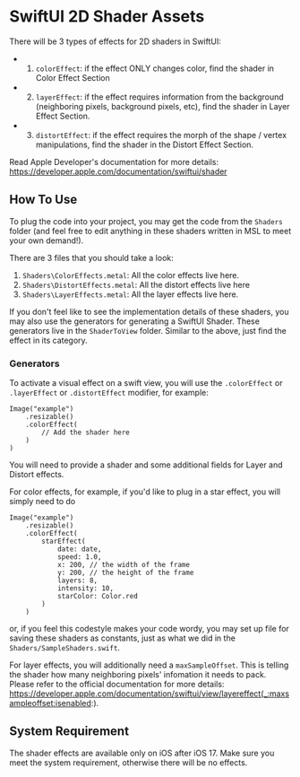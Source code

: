 # SwiftUI 2D Shader Assets 

There will be 3 types of effects for 2D shaders in SwiftUI:
- 1. `colorEffect`: if the effect ONLY changes color, find the shader in Color Effect Section
- 2. `layerEffect`: if the effect requires information from the background (neighboring pixels, background pixels, etc), find the shader in Layer Effect Section.
- 3. `distortEffect`: if the effect requires the morph of the shape / vertex manipulations, find the shader in the Distort Effect Section.

Read Apple Developer's documentation for more details: https://developer.apple.com/documentation/swiftui/shader

## How To Use
To plug the code into your project, you may get the code from the `Shaders` folder (and feel free to edit anything in these shaders written in MSL to meet your own demand!).

There are 3 files that you should take a look:
1. `Shaders\ColorEffects.metal`: All the color effects live here.
2. `Shaders\DistortEffects.metal`: All the distort effects live here
3. `Shaders\LayerEffects.metal`: All the layer effects live here.

If you don't feel like to see the implementation details of these shaders, you may also use the generators for generating a SwiftUI Shader. These generators live in the `ShaderToView` folder. Similar to the above, just find the effect in its category.

### Generators
To activate a visual effect on a swift view, you will use the `.colorEffect` or `.layerEffect` or `.distortEffect` modifier, for example:
```
Image("example")
    .resizable()
    .colorEffect(
        // Add the shader here
    )
)
```
You will need to provide a shader and some additional fields for Layer and Distort effects. 

For color effects, for example, if you'd like to plug in a 
star effect, you will simply need to do
```
Image("example")
    .resizable()
    .colorEffect(
        starEffect(
            date: date,
            speed: 1.0, 
            x: 200, // the width of the frame
            y: 200, // the height of the frame
            layers: 8,
            intensity: 10,
            starColor: Color.red
        )
    )
```

or, if you feel this codestyle makes your code wordy, you may set up file for saving these shaders as constants, just as what we did in the `Shaders/SampleShaders.swift`.

For layer effects, you will additionally need a `maxSampleOffset`. This is telling the shader how many neighboring pixels' infomation it needs to pack. Please refer to the official documentation for more details: https://developer.apple.com/documentation/swiftui/view/layereffect(_:maxsampleoffset:isenabled:). 


## System Requirement
The shader effects are available only on iOS after iOS 17. Make sure you meet the system requirement, otherwise there will be no effects.
